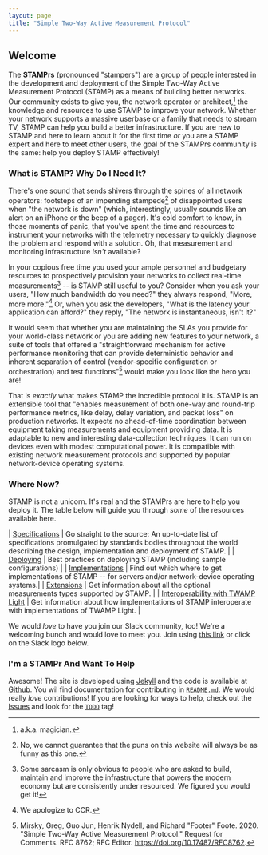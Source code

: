 ```yaml
---
layout: page
title: "Simple Two-Way Active Measurement Protocol"
---
```


## Welcome

The **STAMPrs** (pronounced "stampers") are a group of people interested in the development and deployment of the Simple Two-Way Active Measurement Protocol (STAMP) as a means of building better networks. Our community exists to give you, the network operator or architect,[^magic] the knowledge and resources to use STAMP to improve your network. Whether your network supports a massive userbase or a family that needs to stream TV, STAMP can help you build a better infrastructure. If you are new to STAMP and here to learn about it for the first time _or_ you are a STAMP expert and here to meet other users, the goal of the STAMPrs community is the same: help you deploy STAMP effectively!

[^magic]: a.k.a. magician.

### What is STAMP? Why Do I Need It?

There's one sound that sends shivers through the spines of all network operators: footsteps of an impending stampede[^pun] of disappointed users when "the network is down" (which, interestingly, usually sounds like an alert on an iPhone or the beep of a pager). It's cold comfort to know, in those moments of panic, that you've spent the time and resources to instrument your networks with the telemetry necessary to quickly diagnose the problem and respond with a solution. Oh, that measurement and monitoring infrastructure _isn't_ available?

[^pun]: No, we cannot guarantee that the puns on this website will always be as funny as this one.

In your copious free time you used your ample personnel and budgetary resources to prospectively provision your networks to collect real-time measurements[^kidding] -- is STAMP still useful to you? Consider when you ask your users, "How much bandwidth do you need?" they always respond, "More, more more."[^ccr] Or, when you ask the developers, "What is the latency your application can afford?" they reply, "The network is instantaneous, isn't it?"

[^kidding]: Some sarcasm is only obvious to people who are asked to build, maintain and improve the infrastructure that powers the modern economy but are consistently under resourced. We figured you would get it!

[^ccr]: We apologize to CCR.

It would seem that whether you are maintaining the SLAs you provide for your world-class network or you are adding new features to your network, a suite of tools that offered a "straightforward mechanism for active performance monitoring that can provide deterministic behavior and inherent separation of control (vendor-specific configuration or orchestration) and test functions"[^stamp-rfc] would make you look like the hero you are!

[^stamp-rfc]: Mirsky, Greg, Guo Jun, Henrik Nydell, and Richard "Footer" Foote. 2020. "Simple Two-Way Active Measurement Protocol." Request for Comments. RFC 8762; RFC Editor. <https://doi.org/10.17487/RFC8762>.

That is _exactly_ what makes STAMP the incredible protocol it is. STAMP is an extensible tool that "enables measurement of both one-way and round-trip performance metrics, like delay, delay variation, and packet loss" on production networks. It expects no ahead-of-time coordination between equipment taking measurements and equipment providing data. It is adaptable to new and interesting data-collection techniques. It can run on devices even with modest computational power. It is compatible with existing network measurement protocols and supported by popular network-device operating systems.

### Where Now?

STAMP is not a unicorn. It's real and the STAMPrs are here to help you deploy it. The table below will guide you through _some_ of the resources available here. 

| [Specifications](/specs) | Go straight to the source: An up-to-date list of specifications promulgated by standards bodies throughout the world describing the design, implementation and deployment of STAMP. |
| [Deploying](/deploying) | Best practices on deploying STAMP (including sample configurations) |
| [Implementations](/implementation) | Find out which where to get implementations of STAMP -- for servers and/or network-device operating systems.|
| [Extensions](/extensions) | Get information about all the optional measurements types supported by STAMP. |
| [Interoperability with TWAMP Light](/interop-twamp-light) | Get information about how implementations of STAMP interoperate with implementations of TWAMP Light. |

We would _love_ to have you join our Slack community, too! We're a welcoming bunch and would love to meet you. Join using [this link](https://join.slack.com/t/stamprs/shared_invite/zt-38ml9tigx-YdYm0H5mdI5_HVWsuHu1SQ) or click on the Slack logo below.

### I'm a STAMPr And Want To Help

Awesome! The site is developed using [Jekyll](https://jekyllrb.com/) and the code is available at [Github](https://github.com/cerfcast/stamprs). You wil find documentation for contributing in [`README.md`](https://github.com/cerfcast/stamprs). We would really _love_ contributions! If you are looking for ways to help, check out the [Issues](https://github.com/cerfcast/stamprs/issues) and look for the [`TODO`](https://github.com/cerfcast/stamprs/issues?q=is%3Aissue%20state%3Aopen%20label%3ATODO) tag!
